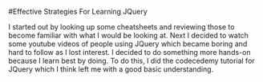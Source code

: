 #Effective Strategies For Learning JQuery

I started out by looking up some cheatsheets and reviewing those to become familiar with what I would be looking at. Next I decided to watch some youtube videos of people using JQuery which became boring and hard to follow as I lost interest. I decided to do something more hands-on because I learn best by doing. To do this, I did the codecedemy tutorial for JQuery which I think left me with a good basic understanding. 
